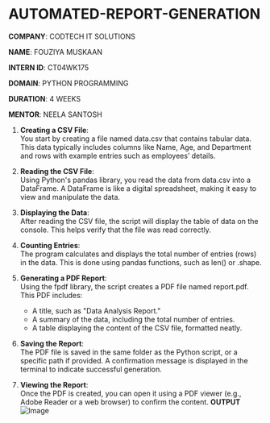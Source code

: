 # AUTOMATED-REPORT-GENERATION
**COMPANY**: CODTECH IT SOLUTIONS

**NAME**: FOUZIYA MUSKAAN

**INTERN ID**: CT04WK175

**DOMAIN**: PYTHON PROGRAMMING

**DURATION**: 4 WEEKS

**MENTOR**: NEELA SANTOSH


1. **Creating a CSV File**:  
   You start by creating a file named data.csv that contains tabular data. This data typically includes columns like Name, Age, and Department and rows with example entries such as employees’ details.

2. **Reading the CSV File**:  
   Using Python's pandas library, you read the data from data.csv into a DataFrame. A DataFrame is like a digital spreadsheet, making it easy to view and manipulate the data.

3. **Displaying the Data**:  
   After reading the CSV file, the script will display the table of data on the console. This helps verify that the file was read correctly.

4. **Counting Entries**:  
   The program calculates and displays the total number of entries (rows) in the data. This is done using pandas functions, such as len() or .shape.

5. **Generating a PDF Report**:  
   Using the fpdf library, the script creates a PDF file named report.pdf. This PDF includes:
   - A title, such as "Data Analysis Report."
   - A summary of the data, including the total number of entries.
   - A table displaying the content of the CSV file, formatted neatly.

6. **Saving the Report**:  
   The PDF file is saved in the same folder as the Python script, or a specific path if provided. A confirmation message is displayed in the terminal to indicate successful generation.

7. **Viewing the Report**:  
   Once the PDF is created, you can open it using a PDF viewer (e.g., Adobe Reader or a web browser) to confirm the content.
   **OUTPUT**
   ![Image](https://github.com/user-attachments/assets/475b5001-17d7-4d2b-8d59-2d6e8351e13c)
